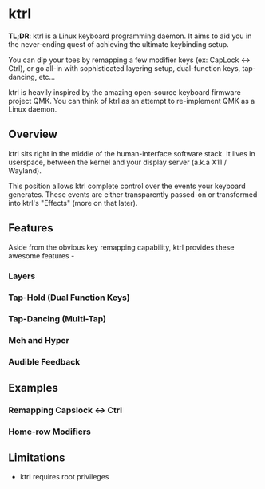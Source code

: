 # ktrl

**TL;DR**: ktrl is a Linux keyboard programming daemon.
It aims to aid you in the never-ending quest of achieving the ultimate keybinding setup.

You can dip your toes by remapping a few modifier keys (ex: CapLock <-> Ctrl),
or go all-in with sophisticated layering setup, dual-function keys, tap-dancing, etc...

ktrl is heavily inspired by the amazing open-source keyboard firmware project QMK.
You can think of ktrl as an attempt to re-implement QMK as a Linux daemon.

## Overview

ktrl sits right in the middle of the human-interface software stack.
It lives in userspace, between the kernel and your display server (a.k.a X11 / Wayland).

This position allows ktrl complete control over the events your keyboard generates.
These events are either transparently passed-on or transformed into ktrl's "Effects" (more on that later).

## Features

Aside from the obvious key remapping capability, ktrl provides these awesome features -

### Layers

### Tap-Hold (Dual Function Keys)

### Tap-Dancing (Multi-Tap)

### Meh and Hyper

### Audible Feedback

## Examples

### Remapping Capslock <-> Ctrl

### Home-row Modifiers

##  Limitations

- ktrl requires root privileges
